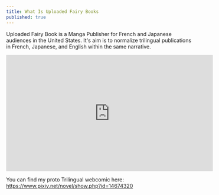 ```yaml
---
title: What Is Uploaded Fairy Books
published: true
---
```

Uploaded Fairy Book is a Manga Publisher for French and Japanese audiences in the United States. It's aim is to normalize trilingual publications in French, Japanese, and English within the same narrative.

<iframe width="560" height="315" sandbox="allow-same-origin allow-scripts allow-popups" src="https://video.ploud.jp/videos/embed/ce250c90-9f7d-4d42-930d-c4f8501304f7" frameborder="0" allowfullscreen></iframe>

You can find my proto Trilingual webcomic here:
https://www.pixiv.net/novel/show.php?id=14674320
